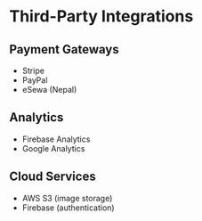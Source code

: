 # Third-Party Integrations

## Payment Gateways
- Stripe
- PayPal
- eSewa (Nepal)

## Analytics
- Firebase Analytics
- Google Analytics

## Cloud Services
- AWS S3 (image storage)
- Firebase (authentication)


